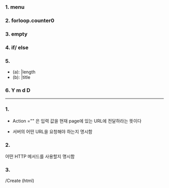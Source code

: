 ### 1. menu

### 2. forloop.counter0

### 3. empty

### 4. if/ else

### 5. 

- (a): |length
- (b): |title

### 6. Y m d D



<hr>

### 1. 

- Action ="" 은 입력 값을 현재 page에 있는 URL에 전달하라는 뜻이다

- 서버의 어떤 URL을 요청해야 하는지 명시함



### 2. 

어떤 HTTP 메서드를 사용할지 명시함



###  3. 

/Create (html)